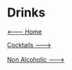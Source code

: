 # Drinks

[<--- Home](../about.md)

[Cocktails --->](./Cocktails/cocktails.md)<br><br>
[Non Alcoholic --->](./Non-Alcoholic/non-alcoholic.md)<br><br>
